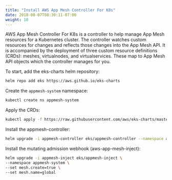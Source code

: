 ```yaml
---
title: "Install AWS App Mesh Controller For K8s"
date: 2018-08-07T08:30:11-07:00
weight: 10
---
```


AWS App Mesh Controller For K8s is a controller to help manage App Mesh resources for a Kubernetes cluster. The controller watches custom resources for changes and reflects those changes into the App Mesh API. It is accompanied by the deployment of three custom resource definitions (CRDs): meshes, virtualnodes, and virtualservices. These map to App Mesh API objects which the controller manages for you.

To start, add the eks-charts helm repository:

```bash
helm repo add eks https://aws.github.io/eks-charts
```

Create the `appmesh-system` namespace:

```bash
kubectl create ns appmesh-system
```

Apply the CRDs:

```bash
kubectl apply -f https://raw.githubusercontent.com/aws/eks-charts/master/stable/appmesh-controller/crds/crds.yaml
```

Install the appmesh-controller:

```bash
helm upgrade -i appmesh-controller eks/appmesh-controller --namespace appmesh-system
```

Install the mutating admission webhook (aws-app-mesh-inject):

```bash
helm upgrade -i appmesh-inject eks/appmesh-inject \
--namespace appmesh-system \
--set mesh.create=true \
--set mesh.name=global
```